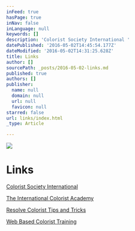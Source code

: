```yaml
---
inFeed: true
hasPage: true
inNav: false
inLanguage: null
keywords: []
description: 'Colorist Society International '
datePublished: '2016-05-02T14:45:54.177Z'
dateModified: '2016-05-02T14:31:25.628Z'
title: Links
author: []
sourcePath: _posts/2016-05-02-links.md
published: true
authors: []
publisher:
  name: null
  domain: null
  url: null
  favicon: null
starred: false
url: links/index.html
_type: Article

---
```

![](https://the-grid-user-content.s3-us-west-2.amazonaws.com/9b8c01c6-ddb0-4244-9de3-dedb85baa663.jpg)

# Links

[Colorist Society International ][0]

[The International Colorist Academy][1]

[Resolve Colorist Tips and Tricks][2]

[Web Based Colorist Training][3]

[0]: https://csi2.wildapricot.org/
[1]: www.icolorist.com
[2]: http://colorist-tutorials.com/
[3]: http://colorist-training.com/